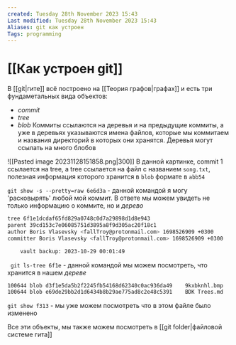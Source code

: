 ```yaml
---
created: Tuesday 28th November 2023 15:43
Last modified: Tuesday 28th November 2023 15:43
Aliases: git как устроен
Tags: programming
---
```


# [[Как устроен git]]

В [[git|гите]] всё построено на [[Теория графов|графах]] и есть три фундаметальных вида объектов:
- *commit*
- *tree*
- *blob*
Коммиты ссылаются на деревья и на предыдущие коммиты, а уже в деревьях указываются имена файлов, которые мы коммитаем и названия директорий в которых они хранятся. Деревья могут ссылать на много блобов

![[Pasted image 20231128151858.png|300]]
В данной картинке, commit 1 ссылается на tree, а tree ссылается на файл с названием `song.txt`, полезная информация которого хранится в `blob` формате в `abb54`

`git show -s --pretty=raw 6e6d3a` - данной командой я могу 'расковырять' любой мой коммит. В ответе мы можем увидеть не только информацию о коммите, но и *дерево*
```bash
tree 6f1e1dcdaf65fd829a0748c0d7a29898d1d8e943
parent 39cd153c7e06085751d3895a8f9d305ac20f18c1
author Boris Vlasevsky <fallTroy@protonmail.com> 1698526909 +0300
committer Boris Vlasevsky <fallTroy@protonmail.com> 1698526909 +0300

    vault backup: 2023-10-29 00:01:49

```
` git ls-tree 6f1e` -  данной командой мы можем посмотреть, что хранится в нашем *дереве*
```bash
100644 blob d3f1e5da5b2f2245fb54168d62340c0ac936da49    9kxbknhl.bmp
100644 blob e69de29bb2d1d6434b8b29ae775ad8c2e48c5391    BDK Trees.md
```
`git show f313` - мы уже можем посмотреть что в этом файле было изменено 

Все эти объекты, мы также можем посмотреть в [[git folder|файловой системе гита]]


